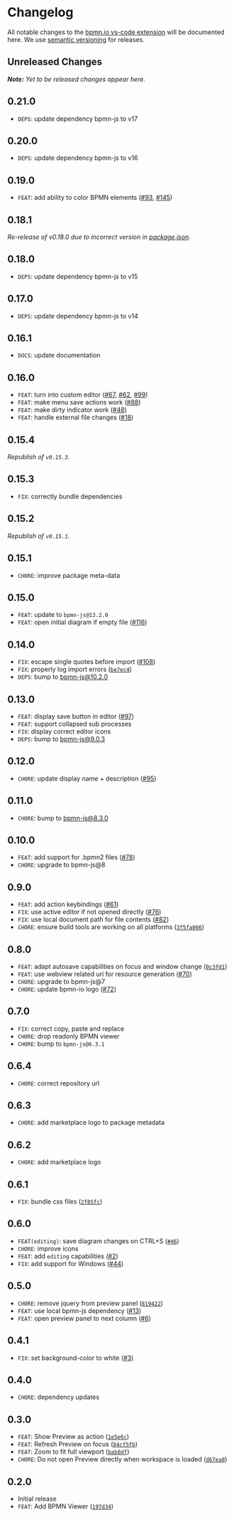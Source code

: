 # Changelog

All notable changes to the [bpmn.io vs-code extension](https://github.com/bpmn-io/vs-code-bpmn-io) will be documented here. We use [semantic versioning](http://semver.org/) for releases.

## Unreleased Changes

___Note:__ Yet to be released changes appear here._

## 0.21.0

* `DEPS`: update dependency bpmn-js to v17

## 0.20.0

* `DEPS`: update dependency bpmn-js to v16

## 0.19.0

* `FEAT`: add ability to color BPMN elements ([#93](https://github.com/bpmn-io/vs-code-bpmn-io/issues/93), [#145](https://github.com/bpmn-io/vs-code-bpmn-io/pull/145))

## 0.18.1

_Re-release of v0.18.0 due to incorrect version in [package.json](./package.json)._

## 0.18.0

* `DEPS`: update dependency bpmn-js to v15

## 0.17.0

* `DEPS`: update dependency bpmn-js to v14

## 0.16.1

* `DOCS`: update documentation

## 0.16.0

* `FEAT`: turn into custom editor ([#67](https://github.com/bpmn-io/vs-code-bpmn-io/issues/67), [#62](https://github.com/bpmn-io/vs-code-bpmn-io/issues/62), [#99](https://github.com/bpmn-io/vs-code-bpmn-io/issues/99))
* `FEAT`: make menu save actions work ([#88](https://github.com/bpmn-io/vs-code-bpmn-io/issues/88))
* `FEAT`: make dirty indicator work ([#48](https://github.com/bpmn-io/vs-code-bpmn-io/issues/48))
* `FEAT`: handle external file changes ([#18](https://github.com/bpmn-io/vs-code-bpmn-io/issues/18))

## 0.15.4

_Republish of `v0.15.3`._

## 0.15.3

* `FIX`: correctly bundle dependencies

## 0.15.2

_Republish of `v0.15.1`._

## 0.15.1

* `CHORE`: improve package meta-data

## 0.15.0

* `FEAT`: update to `bpmn-js@13.2.0`
* `FEAT`: open initial diagram if empty file ([#116](https://github.com/bpmn-io/vs-code-bpmn-io/pull/116))

## 0.14.0

* `FIX`: escape single quotes before import ([#108](https://github.com/bpmn-io/vs-code-bpmn-io/issues/108))
* `FIX`: properly log import errors ([`be7ec4`](https://github.com/bpmn-io/vs-code-bpmn-io/commit/be7ec4b0717adb03314a50a70c847e04d71170b8))
* `DEPS`: bump to bpmn-js@10.2.0

## 0.13.0

* `FEAT`: display save button in editor ([#97](https://github.com/bpmn-io/vs-code-bpmn-io/pull/97))
* `FEAT`: support collapsed sub processes
* `FIX`: display correct editor icons
* `DEPS`: bump to bpmn-js@9.0.3

## 0.12.0

* `CHORE`: update display name + description ([#95](https://github.com/bpmn-io/vs-code-bpmn-io/pull/95))

## 0.11.0

* `CHORE`: bump to bpmn-js@8.3.0

## 0.10.0

* `FEAT`: add support for .bpmn2 files ([#78](https://github.com/bpmn-io/vs-code-bpmn-io/issues/78))
* `CHORE`: upgrade to bpmn-js@8
## 0.9.0

* `FEAT`: add action keybindings ([#61](https://github.com/bpmn-io/vs-code-bpmn-io/issues/61))
* `FIX`: use active editor if not opened directly ([#76](https://github.com/bpmn-io/vs-code-bpmn-io/issues/76))
* `FIX`: use local document path for file contents ([#82](https://github.com/bpmn-io/vs-code-bpmn-io/issues/82))
* `CHORE`: ensure build tools are working on all platforms ([`3f5fa066`](https://github.com/bpmn-io/vs-code-bpmn-io/commit/3f5fa0666e0cdfe400c4cd9746ea03be11bb7458))

## 0.8.0

* `FEAT`: adapt autosave capabilities on focus and window change ([`0c3fd1`](https://github.com/bpmn-io/vs-code-bpmn-io/commit/0c3fd1cbe200773d3454b98f22fe9183bce2927e))
* `FEAT`: use webview related uri for resource generation  ([#70](https://github.com/bpmn-io/vs-code-bpmn-io/issues/70))
* `CHORE`: upgrade to bpmn-js@7
* `CHORE`: update bpmn-io logo ([#72](https://github.com/bpmn-io/vs-code-bpmn-io/issues/72))

## 0.7.0

* `FIX`: correct copy, paste and replace
* `CHORE`: drop readonly BPMN viewer
* `CHORE`: bump to `bpmn-js@6.3.1`

## 0.6.4

* `CHORE`: correct repository url

## 0.6.3

* `CHORE`: add marketplace logo to package metadata

## 0.6.2

* `CHORE`: add marketplace logo

## 0.6.1

* `FIX`: bundle css files ([`2f85fc`](https://github.com/pinussilvestrus/vs-code-bpmn-io/commit/2f85fc939a7fba3c356755436faadecaf9611934))

## 0.6.0

* `FEAT(editing)`: save diagram changes on CTRL+S ([`#46`](https://github.com/pinussilvestrus/vs-code-bpmn-io/issues/46))
* `CHORE`: improve icons
* `FEAT`: add `editing` capabilities ([#2](https://github.com/pinussilvestrus/vs-code-bpmn-io/issues/2))
* `FIX`: add support for Windows ([#44](https://github.com/pinussilvestrus/vs-code-bpmn-io/issues/44))

## 0.5.0

* `CHORE`: remove jquery from preview panel ([`819422`](https://github.com/pinussilvestrus/vs-code-bpmn-io/commit/819422bf16cd4bfc42e06c4245205b996217af1a))
* `FEAT`: use local bpmn-js dependency ([#13](https://github.com/pinussilvestrus/vs-code-bpmn-io/issues/13))
* `FEAT`: open preview panel to next column ([#6](https://github.com/pinussilvestrus/vs-code-bpmn-io/issues/6))

## 0.4.1

* `FIX`: set background-color to white ([#3](https://github.com/pinussilvestrus/vs-code-bpmn-io/issues/3))

## 0.4.0

* `CHORE`: dependency updates

## 0.3.0

* `FEAT`: Show Preview as action ([`1e5e6c`](https://github.com/pinussilvestrus/vs-code-bpmn-io/commit/1e5e6c37eba38745c6f01c2b7428e56078e865b5))
* `FEAT`: Refresh Preview on focus ([`84cf5fb`](https://github.com/pinussilvestrus/vs-code-bpmn-io/commit/84cf5fb131d71a75906f3adc7a43a879eac3f39a))
* `FEAT`: Zoom to fit full viewport ([`bab8df`](https://github.com/pinussilvestrus/vs-code-bpmn-io/commit/bab8dfd920d9cec229587d84032ec927d863af67))
* `CHORE`: Do not open Preview directly when workspace is loaded ([`d67ea8`](https://github.com/pinussilvestrus/vs-code-bpmn-io/commit/d67ea82735e952b271ff8ccb44ccf063da3e1865))

## 0.2.0

* Initial release
* `FEAT`: Add BPMN Viewer ([`197d34`](https://github.com/pinussilvestrus/vs-code-bpmn-io/commit/197d3465890c13e53b3391123b7fbda82d341415))
